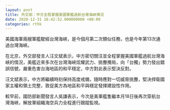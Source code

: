 ```yaml
---
layout: post
title: 外交部：中方全程掌握美國軍艦過航台灣海峽情況
date: 2020-12-31 16:42:52.000000000 +08:00
categories: rthk
---
```


美國海軍兩艘軍艦駛經台灣海峽，是今個月第二次類似任務，也是今年第13次通過台灣海峽。

在北京，外交部發言人汪文斌表示，中方密切關注並全程掌握美國軍艦過航台灣海峽的情況，美艦近來多次在台灣海峽炫耀武力、挑釁攪局，向「台獨」勢力發出錯誤信號，嚴重危害台海地區的和平穩定，中方對此表示堅決反對。

汪文斌表示，中方將繼續時刻保持高度戒備，隨時應對一切威脅挑釁，堅決捍衛國家主權和領土完整，敦促美方為地區和平與穩定發揮建設性作用。

較早前，國防部新聞發言人吳謙表示，今次是美軍艦隻繼本月18日後再次穿航台灣海峽，解放軍組織海空兵力全程進行跟蹤監視。
